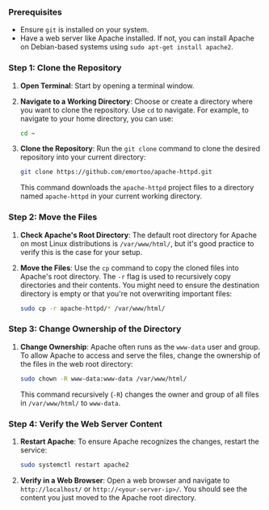 ### Prerequisites

- Ensure `git` is installed on your system.
- Have a web server like Apache installed. If not, you can install Apache on Debian-based systems using `sudo apt-get install apache2`.

### Step 1: Clone the Repository

1. **Open Terminal**: Start by opening a terminal window.

2. **Navigate to a Working Directory**: Choose or create a directory where you want to clone the repository. Use `cd` to navigate. For example, to navigate to your home directory, you can use:
    ```bash
    cd ~
    ```

3. **Clone the Repository**: Run the `git clone` command to clone the desired repository into your current directory:
    ```bash
    git clone https://github.com/emortoo/apache-httpd.git
    ```
   This command downloads the `apache-httpd` project files to a directory named `apache-httpd` in your current working directory.

### Step 2: Move the Files

1. **Check Apache's Root Directory**: The default root directory for Apache on most Linux distributions is `/var/www/html/`, but it's good practice to verify this is the case for your setup.

2. **Move the Files**: Use the `cp` command to copy the cloned files into Apache's root directory. The `-r` flag is used to recursively copy directories and their contents. You might need to ensure the destination directory is empty or that you're not overwriting important files:
    ```bash
    sudo cp -r apache-httpd/* /var/www/html/
    ```

### Step 3: Change Ownership of the Directory

1. **Change Ownership**: Apache often runs as the `www-data` user and group. To allow Apache to access and serve the files, change the ownership of the files in the web root directory:
    ```bash
    sudo chown -R www-data:www-data /var/www/html/
    ```
   This command recursively (`-R`) changes the owner and group of all files in `/var/www/html/` to `www-data`.

### Step 4: Verify the Web Server Content

1. **Restart Apache**: To ensure Apache recognizes the changes, restart the service:
    ```bash
    sudo systemctl restart apache2
    ```

2. **Verify in a Web Browser**: Open a web browser and navigate to `http://localhost/` or `http://<your-server-ip>/`. You should see the content you just moved to the Apache root directory.
